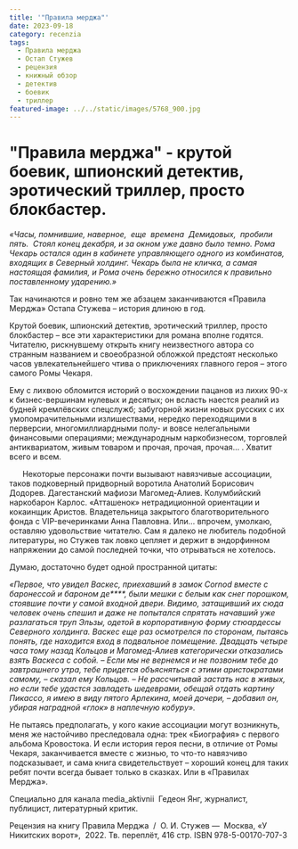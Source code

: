 ```yaml
---
title: '"Правила мерджа"'
date: 2023-09-18
category: recenzia
tags:
  - Правила мерджа
  - Остап Стужев
  - рецензия
  - книжный обзор
  - детектив
  - боевик
  - триллер
featured-image: ../../static/images/5768_900.jpg
---
```

# "Правила мерджа" - крутой боевик, шпионский детектив, эротический триллер, просто блокбастер.

_«Часы, помнившие, наверное,  еще  времена  Демидовых,  пробили  пять.  Стоял конец декабря, и за окном уже давно было темно. Рома Чекарь остался один в кабинете управляющего одного из комбинатов, входящих в Северный холдинг. Чекарь была не кличка, а самая настоящая фамилия, и Рома очень бережно относился к правильно поставленному ударению.»_

Так начинаются и ровно тем же абзацем заканчиваются «Правила Мерджа» Остапа Стужева – история длиною в год.

Крутой боевик, шпионский детектив, эротический триллер, просто блокбастер – все эти характеристики для романа вполне годятся. Читателю, рискнувшему открыть книгу неизвестного автора со странным названием и своеобразной обложкой предстоят несколько часов увлекательнейшего чтива о приключениях главного героя – этого самого Ромы Чекаря.

Ему с лихвою обломится историй о восхождении пацанов из лихих 90-х к бизнес-вершинам нулевых и десятых; он всласть наестся реалий из будней кремлёвских спецслужб; забугорной жизни новых русских с их умопомрачительными излишествами, нередко переходящими в перверсии, многомиллиардными полу- и вовсе нелегальными финансовыми операциями; международным наркобизнесом, торговлей антиквариатом, живым товаром и прочая, прочая, прочая… . Хватит всего и всем.

      Некоторые персонажи почти вызывают навязчивые ассоциации, таков подковерный придворный воротила Анатолий Борисович Додорев. Дагестанский мафиози Магомед-Алиев. Колумбийский наркобарон Карлос. «Атташенок» нетрадиционной ориентации и кокаинщик Аристов. Владетельница закрытого благотворительного фонда с VIP-вечеринками Анна Павловна. Или… впрочем, умолкаю, оставляю удовольствие читателю.
Сам я далеко не любитель подобной литературы, но Стужев так ловко цепляет и держит в эндорфинном напряжении до самой последней точки, что отрываться не хотелось.

Думаю, достаточно будет одной пространной цитаты:

_«Первое, что увидел Васкес, приехавший в замок Cornod вместе с баронессой и бароном де****, были мешки с белым как снег порошком, стоявшие почти у самой входной двери.
Видимо, затащивший их сюда человек очень спешил и даже не попытался спрятать начавший уже разлагаться труп Эльзы, одетой в корпоративную форму стюардессы Северного холдинга. Васкес еще раз осмотрелся по сторонам, пытаясь понять, где находится вход в подвальное помещение. Двадцать четыре часа тому назад Кольцов и Магомед-Алиев категорически отказались взять Васкеса с собой.
– Если мы не вернемся и не позвоним тебе до завтрашнего утра, тебе придется объясняться с этими аристократами самому, – сказал ему Кольцов. – Не рассчитывай застать нас в живых, но если тебе удастся завладеть шедеврами, обещай отдать картину Пикассо, я имею в виду пятого Арлекина, моей дочери, – добавил он, убирая наградной «глок» в наплечную кобуру»._

Не пытаясь предполагать, у кого какие ассоциации могут возникнуть, меня же настойчиво преследовала одна: трек «Биография» с первого альбома Кровостока. И если история героя песни, в отличие от Ромы Чекаря, заканчивается вместе с жизнью, то что-то навязчиво подсказывает, и сама книга свидетельствует – хороший конец для таких ребят почти всегда бывает только в сказках. Или в «Правилах Мерджа».

Специально для канала media_aktivnii 
Гедеон Янг, журналист, публицист, литературный критик.

Рецензия на книгу Правила Мерджа  /  О. И. Стужев —  Москва, «У Никитских ворот»,  2022. Тв. переплёт, 416 стр. ISBN 978-5-00170-707-3
